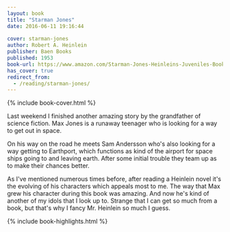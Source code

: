 ```yaml
---
layout: book
title: "Starman Jones"
date: 2016-06-11 19:16:44
 
cover: starman-jones
author: Robert A. Heinlein
publisher: Baen Books
published: 1953
book-url: https://www.amazon.com/Starman-Jones-Heinleins-Juveniles-Book-ebook/dp/B00APA1MLQ
has_cover: true
redirect_from:
  - /reading/starman-jones/
---
```

{% include book-cover.html %}

Last weekend I finished another amazing story by the grandfather of science fiction. Max Jones is a runaway teenager who is looking for a way to get out in space.

On his way on the road he meets Sam Andersson who's also looking for a way getting to Earthport, which functions as kind of the airport for space ships going to and leaving earth. After some initial trouble they team up as to make their chances better.

As I've mentioned numerous times before, after reading a Heinlein novel it's the evolving of his characters which appeals most to me. The way that Max grew his character during this book was amazing. And now he's kind of another of my idols that I look up to. Strange that I can get so much from a book, but that's why I fancy Mr. Heinlein so much I guess.

{% include book-highlights.html %}
